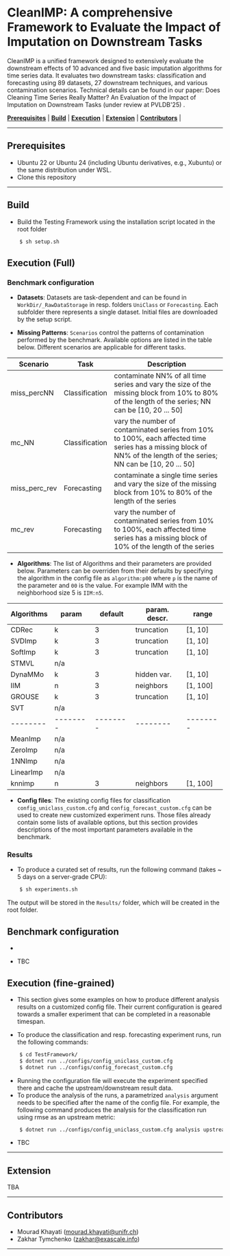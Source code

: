 # CleanIMP: A comprehensive Framework to Evaluate the Impact of Imputation on Downstream Tasks

CleanIMP is a unified framework designed to extensively evaluate the downstream effects of 10 advanced and five
basic imputation algorithms for time series data. It evaluates two downstream tasks: classification and forecasting
using 89 datasets, 27 downstream techniques, and various contamination scenarios. Technical details can be found in our
paper: Does Cleaning Time Series Really Matter? An Evaluation of the Impact of Imputation on Downstream Tasks (under review at PVLDB'25) </a>. 


 [**Prerequisites**](#prerequisites) | [**Build**](#build) | [**Execution**](#execution) | [**Extension**](#extension) | [**Contributors**](#contributors) |


---

## Prerequisites

- Ubuntu 22 or Ubuntu 24 (including Ubuntu derivatives, e.g., Xubuntu) or the same distribution under WSL.
- Clone this repository
 

---

## Build
- Build the Testing Framework using the installation script located in the root folder 

```bash
    $ sh setup.sh
```
  

## Execution (Full)

### Benchmark configuration 

- **Datasets**: Datasets are task-dependent and can be found in `WorkDir/_RawDataStorage` in resp. folders `UniClass` or `Forecasting`. Each subfolder there represents a single dataset. Initial files are downloaded by the setup script.

- **Missing Patterns**: `Scenarios` control the patterns of contamination performed by the benchmark. Available options are listed in the table below. Different scenarios are applicable for different tasks.

| Scenario      | Task           | Description  |
| --------      | --------       | --------     |
| miss_percNN   | Classification | contaminate NN% of all time series and vary the size of the missing block from 10% to 80% of the length of the series; NN can be [10, 20 ... 50] |
| mc_NN         | Classification | vary the number of contaminated series from 10% to 100%, each affected time series has a missing block of NN% of the length of the series; NN can be [10, 20 ... 50] |
| miss_perc_rev | Forecasting    | contaminate a single time series and vary the size of the missing block from 10% to 80% of the length of the series |
| mc_rev        | Forecasting    | vary the number of contaminated series from 10% to 100%, each affected time series has a missing block of 10% of the length of the series |



- **Algorithms**: The list of Algorithms and their parameters are provided below. Parameters can be overriden from their defaults by specifying the algorithm in the config file as `algorithm:p00` where `p` is the name of the parameter and `00` is the value. For example IMM with the neighborhood size 5 is `IIM:n5`.

| Algorithms | param      | default  | param. descr. | range    |
| --------   | --------   | -------- | --------      | -------- |
| CDRec      | k          | 3        | truncation    | [1, 10]  |
| SVDImp     | k          | 3        | truncation    | [1, 10]  |
| SoftImp    | k          | 3        | truncation    | [1, 10]  |
| STMVL      | n/a        |          |               |          |
| DynaMMo    | k          | 3        | hidden var.   | [1, 10]  |
| IIM        | n          | 3        | neighbors     | [1, 100] |
| GROUSE     | k          | 3        | truncation    | [1, 10]  |
| SVT        | n/a        |          |               |          |
| --------   | --------   | -------- | --------      | -------- |
| MeanImp    | n/a        |          |               |          |
| ZeroImp    | n/a        |          |               |          |
| 1NNImp     | n/a        |          |               |          |
| LinearImp  | n/a        |          |               |          |
| knnimp     | n          | 3        | neighbors     | [1, 100] |

- **Config files**: The existing config files for classification `config_uniclass_custom.cfg` and `config_forecast_custom.cfg` can be used to create new customized experiment runs. Those files already contain some lists of available options, but this section provides descriptions of the most important parameters available in the benchmark.

### Results
- To produce a curated set of results, run the following command (takes ~ 5 days on a server-grade CPU):
  
```bash
    $ sh experiments.sh
```

The output will be stored in the `Results/` folder, which will be created in the root folder.

## Benchmark configuration



- 



- TBC

## Execution (fine-grained)

- This section gives some examples on how to produce different analysis results on a customized config file. Their current configuration is geared towards a smaller experiment that can be completed in a reasonable timespan.

- To produce the classification and resp. forecasting experiment runs, run the following commands:

```bash
    $ cd TestFramework/
    $ dotnet run ../configs/config_uniclass_custom.cfg
    $ dotnet run ../configs/config_forecast_custom.cfg
```

- Running the configuration file will execute the experiment specified there and cache the upstream/downstream result data.
- To produce the analysis of the runs, a parametrized `analysis` argument needs to be specified after the name of the config file.
  For example, the following command produces the analysis for the classification run using rmse as an upstream metric:

```bash
    $ dotnet run ../configs/config_uniclass_custom.cfg analysis upstream:rmse
```

- TBC

---

## Extension

TBA

---

## Contributors

- Mourad Khayati (mourad.khayati@unifr.ch)
- Zakhar Tymchenko (zakhar@exascale.info)

---
